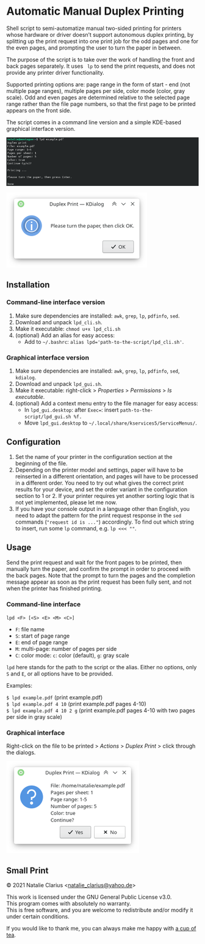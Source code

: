 # Automatic Manual Duplex Printing

Shell script to semi-automatize manual two-sided printing for printers whose hardware or driver doesn’t support autonomous duplex printing, by splitting up the print request into one print job for the odd pages and one for the even pages, and prompting the user to turn the paper in between.

The purpose of the script is to take over the work of handling the front and back pages separately. It uses ` lp` to send the print requests, and does not provide any printer driver functionality.

Supported printing options are: page range in the form of start - end (not multiple page ranges), multiple pages per side, color mode (color, gray scale). Odd and even pages are determined relative to the selected page range rather than the file page numbers, so that the first page to be printed appears on the front side.

The script comes in a command line version and a simple KDE-based graphical interface version.

![screenshot cli](img/screenshot_cli.png)

![screenshot gui](img/screenshot_gui.png)

## Installation

### Command-line interface version

1. Make sure dependencies are installed: `awk`, `grep`, `lp`, `pdfinfo`, `sed`.
2. Download and unpack `lpd_cli.sh`.
3. Make it executable: `chmod u+x lpd_cli.sh`
4. (optional) Add an alias for easy access:
   - Add to `~/.bashrc`: `alias lpd='path-to-the-script/lpd_cli.sh'`.

### Graphical interface version

1. Make sure dependencies are installed: `awk`, `grep`, `lp`, `pdfinfo`, `sed`, `kdialog`.
2. Download and unpack `lpd_gui.sh`.  
3. Make it executable: right-click > *Properties* > *Permissions* > *Is executable*.
4. (optional) Add a context menu entry to the file manager for easy access:
   - In `lpd_gui.desktop`: after `Exec=`: insert `path-to-the-script/lpd_gui.sh %f.`
   - Move `lpd_gui.desktop` to `~/.local/share/kservices5/ServiceMenus/`.

## Configuration

1. Set the name of your printer in the configuration section at the beginning of the file.
2. Depending on the printer model and settings, paper will have to be reinserted in a different orientation, and pages will have to be processed in a different order. You need to try out what gives the correct print results for your device, and set the order variant in the configuration section to 1 or 2. If your printer requires yet another sorting logic that is not yet implemented, please let me now. 
3. If you have your console output in a language other than English, you need to adapt the pattern for the print request response in the `sed` commands (`"request id is ..."`) accordingly. To find out which string to insert, run some `lp` command, e.g. `lp <<< ""`.

## Usage

Send the print request and wait for the front pages to be printed, then manually turn the paper, and confirm the prompt in order to proceed with the back pages. Note that the prompt to turn the pages and the completion message appear as soon as the print request has been fully sent, and not when the printer has finished printing.


### Command-line interface

`lpd <F> [<S> <E> <M> <C>]`

- `F`: file name
- `S`: start of page range
- `E`: end of page range
- `M`: multi-page: number of pages per side
- `C`: color mode: `c`: color (default), `g`: gray scale

`lpd` here stands for the path to the script or the alias. Either no options, only `S` and `E`, or all options have to be provided.  

Examples:

`$ lpd example.pdf` (print example.pdf)  
`$ lpd example.pdf 4 10`  (print example.pdf pages 4-10)  
`$ lpd example.pdf 4 10 2 g` (print example.pdf pages 4-10 with two pages per side in gray scale)


### Graphical interface

Right-click on the file to be printed > *Actions* > *Duplex Print* > click through the dialogs.

![usage gui](img/usage_gui.png)

## Small Print

© 2021 Natalie Clarius \<natalie_clarius@yahoo.de\>

This work is licensed under the GNU General Public License v3.0.  
This program comes with absolutely no warranty.  
This is free software, and you are welcome to redistribute and/or modify it under certain conditions.  

If you would like to thank me, you can always make me happy with [a cup of tea](https://www.buymeacoffee.com/nclarius).
